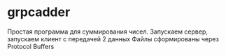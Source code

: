 ﻿# grpcadder
 
Простая программа для суммирования чисел. 
Запускаем сервер, запускаем клиент с передачей 2 данных
Файлы сформированы через Protocol Buffers
